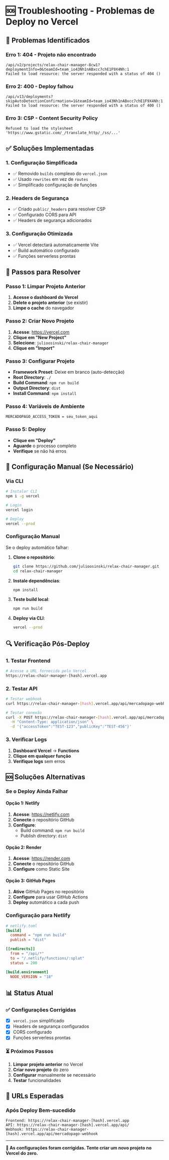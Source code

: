 # 🆘 Troubleshooting - Problemas de Deploy no Vercel

## 🚨 Problemas Identificados

### **Erro 1: 404 - Projeto não encontrado**
```
/api/v2/projects/relax-chair-manager-8cw1?deploymentInfo=0&teamId=team_io43Nh1nABxcc7chE1F9X4Nh:1
Failed to load resource: the server responded with a status of 404 ()
```

### **Erro 2: 400 - Deploy falhou**
```
/api/v13/deployments?skipAutoDetectionConfirmation=1&teamId=team_io43Nh1nABxcc7chE1F9X4Nh:1
Failed to load resource: the server responded with a status of 400 ()
```

### **Erro 3: CSP - Content Security Policy**
```
Refused to load the stylesheet 'https://www.gstatic.com/_/translate_http/_/ss/...'
```

## ✅ Soluções Implementadas

### **1. Configuração Simplificada**
- ✅ Removido `builds` complexo do `vercel.json`
- ✅ Usado `rewrites` em vez de `routes`
- ✅ Simplificado configuração de funções

### **2. Headers de Segurança**
- ✅ Criado `public/_headers` para resolver CSP
- ✅ Configurado CORS para API
- ✅ Headers de segurança adicionados

### **3. Configuração Otimizada**
- ✅ Vercel detectará automaticamente Vite
- ✅ Build automático configurado
- ✅ Funções serverless prontas

## 🚀 Passos para Resolver

### **Passo 1: Limpar Projeto Anterior**
1. **Acesse o dashboard do Vercel**
2. **Delete o projeto anterior** (se existir)
3. **Limpe o cache** do navegador

### **Passo 2: Criar Novo Projeto**
1. **Acesse**: https://vercel.com
2. **Clique em "New Project"**
3. **Selecione**: `julioosinski/relax-chair-manager`
4. **Clique em "Import"**

### **Passo 3: Configurar Projeto**
- **Framework Preset**: Deixe em branco (auto-detecção)
- **Root Directory**: `./`
- **Build Command**: `npm run build`
- **Output Directory**: `dist`
- **Install Command**: `npm install`

### **Passo 4: Variáveis de Ambiente**
```
MERCADOPAGO_ACCESS_TOKEN = seu_token_aqui
```

### **Passo 5: Deploy**
- **Clique em "Deploy"**
- **Aguarde** o processo completo
- **Verifique** se não há erros

## 🔧 Configuração Manual (Se Necessário)

### **Via CLI**
```bash
# Instalar CLI
npm i -g vercel

# Login
vercel login

# Deploy
vercel --prod
```

### **Configuração Manual**
Se o deploy automático falhar:

1. **Clone o repositório**:
   ```bash
   git clone https://github.com/julioosinski/relax-chair-manager.git
   cd relax-chair-manager
   ```

2. **Instale dependências**:
   ```bash
   npm install
   ```

3. **Teste build local**:
   ```bash
   npm run build
   ```

4. **Deploy via CLI**:
   ```bash
   vercel --prod
   ```

## 🔍 Verificação Pós-Deploy

### **1. Testar Frontend**
```bash
# Acesse a URL fornecida pelo Vercel
https://relax-chair-manager-[hash].vercel.app
```

### **2. Testar API**
```bash
# Testar webhook
curl https://relax-chair-manager-[hash].vercel.app/api/mercadopago-webhook

# Testar conexão
curl -X POST https://relax-chair-manager-[hash].vercel.app/api/mercadopago-test \
  -H "Content-Type: application/json" \
  -d '{"accessToken":"TEST-123","publicKey":"TEST-456"}'
```

### **3. Verificar Logs**
1. **Dashboard Vercel** → **Functions**
2. **Clique em qualquer função**
3. **Verifique logs** sem erros

## 🆘 Soluções Alternativas

### **Se o Deploy Ainda Falhar**

#### **Opção 1: Netlify**
1. **Acesse**: https://netlify.com
2. **Conecte** o repositório GitHub
3. **Configure**:
   - Build command: `npm run build`
   - Publish directory: `dist`

#### **Opção 2: Render**
1. **Acesse**: https://render.com
2. **Conecte** o repositório GitHub
3. **Configure** como Static Site

#### **Opção 3: GitHub Pages**
1. **Ative** GitHub Pages no repositório
2. **Configure** para usar GitHub Actions
3. **Deploy** automático a cada push

### **Configuração para Netlify**
```toml
# netlify.toml
[build]
  command = "npm run build"
  publish = "dist"

[[redirects]]
  from = "/api/*"
  to = "/.netlify/functions/:splat"
  status = 200

[build.environment]
  NODE_VERSION = "18"
```

## 📊 Status Atual

### **✅ Configurações Corrigidas**
- [x] `vercel.json` simplificado
- [x] Headers de segurança configurados
- [x] CORS configurado
- [x] Funções serverless prontas

### **⏳ Próximos Passos**
1. **Limpar projeto anterior** no Vercel
2. **Criar novo projeto** do zero
3. **Configurar** manualmente se necessário
4. **Testar** funcionalidades

## 🎯 URLs Esperadas

### **Após Deploy Bem-sucedido**
```
Frontend: https://relax-chair-manager-[hash].vercel.app
API: https://relax-chair-manager-[hash].vercel.app/api/
Webhook: https://relax-chair-manager-[hash].vercel.app/api/mercadopago-webhook
```

---

**🔧 As configurações foram corrigidas. Tente criar um novo projeto no Vercel do zero.**
